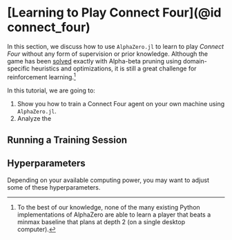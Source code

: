 # [Learning to Play Connect Four](@id connect_four)

In this section, we discuss how to use `AlphaZero.jl` to learn to play
_Connect Four_ without any form of supervision or prior knowledge.
Although the game has been [solved](https://connect4.gamesolver.org/) exactly
with Alpha-beta pruning using domain-specific heuristics and optimizations, it
is still a great challenge for reinforcement learning.[^1]

[^1]:
    To the best of our knowledge, none of the many existing Python
    implementations of AlphaZero are able to learn a player that beats a
    minmax baseline that plans at depth 2 (on a single desktop computer).

In this tutorial, we are going to:

  1. Show you how to train a Connect Four agent on your own machine using
     `AlphaZero.jl`.
  2. Analyze the  

## Running a Training Session

## Hyperparameters

Depending on your available computing power, you may want to adjust
some of these hyperparameters.
